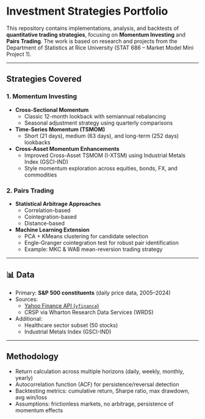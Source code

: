 # Investment Strategies Portfolio

This repository contains implementations, analysis, and backtests of **quantitative trading strategies**, focusing on **Momentum Investing** and **Pairs Trading**. The work is based on research and projects from the Department of Statistics at Rice University (STAT 686 – Market Model Mini Project 1).

---

## Strategies Covered

### 1. Momentum Investing
- **Cross-Sectional Momentum**
  - Classic 12-month lookback with semiannual rebalancing
  - Seasonal adjustment strategy using quarterly comparisons  
- **Time-Series Momentum (TSMOM)**
  - Short (21 days), medium (63 days), and long-term (252 days) lookbacks  
- **Cross-Asset Momentum Enhancements**
  - Improved Cross-Asset TSMOM (I-XTSM) using Industrial Metals Index (GSCI-IND)  
  - Style momentum exploration across equities, bonds, FX, and commodities  

### 2. Pairs Trading
- **Statistical Arbitrage Approaches**
  - Correlation-based  
  - Cointegration-based  
  - Distance-based  
- **Machine Learning Extension**
  - PCA + KMeans clustering for candidate selection  
  - Engle-Granger cointegration test for robust pair identification  
  - Example: MKC & WAB mean-reversion trading strategy  

---

## 📊 Data
- Primary: **S&P 500 constituents** (daily price data, 2005–2024)  
- Sources:  
  - [Yahoo Finance API (`yfinance`)](https://pypi.org/project/yfinance/)  
  - CRSP via Wharton Research Data Services (WRDS)  
- Additional:  
  - Healthcare sector subset (50 stocks)  
  - Industrial Metals Index (GSCI-IND)  

---

## Methodology
- Return calculation across multiple horizons (daily, weekly, monthly, yearly)  
- Autocorrelation function (ACF) for persistence/reversal detection  
- Backtesting metrics: cumulative return, Sharpe ratio, max drawdown, avg win/loss  
- Assumptions: frictionless markets, no arbitrage, persistence of momentum effects  

